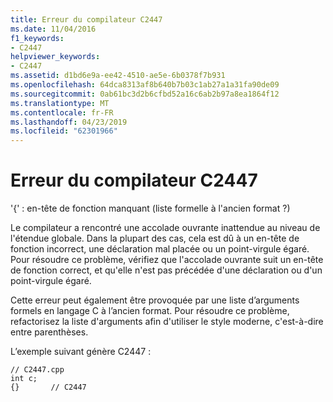 ```yaml
---
title: Erreur du compilateur C2447
ms.date: 11/04/2016
f1_keywords:
- C2447
helpviewer_keywords:
- C2447
ms.assetid: d1bd6e9a-ee42-4510-ae5e-6b0378f7b931
ms.openlocfilehash: 64dca8313af8b640b7b03c1ab27a1a31fa90de09
ms.sourcegitcommit: 0ab61bc3d2b6cfbd52a16c6ab2b97a8ea1864f12
ms.translationtype: MT
ms.contentlocale: fr-FR
ms.lasthandoff: 04/23/2019
ms.locfileid: "62301966"
---
```

# <a name="compiler-error-c2447"></a>Erreur du compilateur C2447

'{' : en-tête de fonction manquant (liste formelle à l'ancien format ?)

Le compilateur a rencontré une accolade ouvrante inattendue au niveau de l'étendue globale. Dans la plupart des cas, cela est dû à un en-tête de fonction incorrect, une déclaration mal placée ou un point-virgule égaré. Pour résoudre ce problème, vérifiez que l'accolade ouvrante suit un en-tête de fonction correct, et qu'elle n'est pas précédée d'une déclaration ou d'un point-virgule égaré.

Cette erreur peut également être provoquée par une liste d’arguments formels en langage C à l’ancien format. Pour résoudre ce problème, refactorisez la liste d'arguments afin d'utiliser le style moderne, c'est-à-dire entre parenthèses.

L’exemple suivant génère C2447 :

```
// C2447.cpp
int c;
{}       // C2447
```
